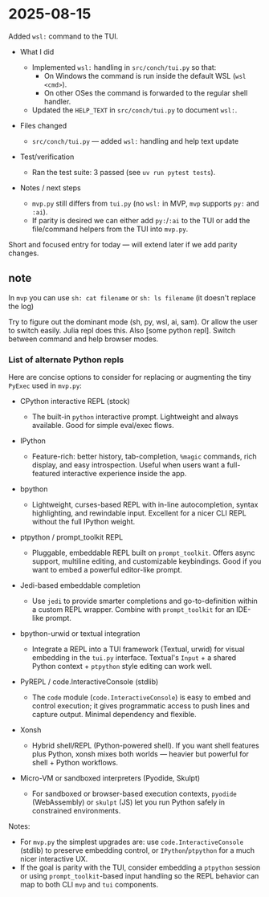 # 2025-08-15

Added `wsl:` command to the TUI.

- What I did
	- Implemented `wsl:` handling in `src/conch/tui.py` so that:
		- On Windows the command is run inside the default WSL (`wsl <cmd>`).
		- On other OSes the command is forwarded to the regular shell handler.
	- Updated the `HELP_TEXT` in `src/conch/tui.py` to document `wsl:`.

- Files changed
	- `src/conch/tui.py` — added `wsl:` handling and help text update

- Test/verification
	- Ran the test suite: 3 passed (see `uv run pytest tests`).

- Notes / next steps
	- `mvp.py` still differs from `tui.py` (no `wsl:` in MVP, `mvp` supports `py:` and `:ai`).
	- If parity is desired we can either add `py:`/`:ai` to the TUI or add the file/command helpers from the TUI into `mvp.py`.

Short and focused entry for today — will extend later if we add parity changes.

## note

In `mvp` you can use `sh: cat filename` or `sh: ls filename` (it doesn't replace the log)

Try to figure out the dominant mode (sh, py, wsl, ai, sam).
Or allow the user to switch easily. Julia repl does this. Also [some python repl]. Switch between command and help browser modes.

### List of alternate Python repls

Here are concise options to consider for replacing or augmenting the tiny `PyExec` used in `mvp.py`:

- CPython interactive REPL (stock)
	- The built-in `python` interactive prompt. Lightweight and always available. Good for simple eval/exec flows.

- IPython
	- Feature-rich: better history, tab-completion, `%magic` commands, rich display, and easy introspection. Useful when users want a full-featured interactive experience inside the app.

- bpython
	- Lightweight, curses-based REPL with in-line autocompletion, syntax highlighting, and rewindable input. Excellent for a nicer CLI REPL without the full IPython weight.

- ptpython / prompt_toolkit REPL
	- Pluggable, embeddable REPL built on `prompt_toolkit`. Offers async support, multiline editing, and customizable keybindings. Good if you want to embed a powerful editor-like prompt.

- Jedi-based embeddable completion
	- Use `jedi` to provide smarter completions and go-to-definition within a custom REPL wrapper. Combine with `prompt_toolkit` for an IDE-like prompt.

- bpython-urwid or textual integration
	- Integrate a REPL into a TUI framework (Textual, urwid) for visual embedding in the `tui.py` interface. Textual's `Input` + a shared Python context + `ptpython` style editing can work well.

- PyREPL / code.InteractiveConsole (stdlib)
	- The `code` module (`code.InteractiveConsole`) is easy to embed and control execution; it gives programmatic access to push lines and capture output. Minimal dependency and flexible.

- Xonsh
	- Hybrid shell/REPL (Python-powered shell). If you want shell features plus Python, xonsh mixes both worlds — heavier but powerful for shell + Python workflows.

- Micro-VM or sandboxed interpreters (Pyodide, Skulpt)
	- For sandboxed or browser-based execution contexts, `pyodide` (WebAssembly) or `skulpt` (JS) let you run Python safely in constrained environments.

Notes:
- For `mvp.py` the simplest upgrades are: use `code.InteractiveConsole` (stdlib) to preserve embedding control, or `IPython`/`ptpython` for a much nicer interactive UX.
- If the goal is parity with the TUI, consider embedding a `ptpython` session or using `prompt_toolkit`-based input handling so the REPL behavior can map to both CLI `mvp` and `tui` components.

